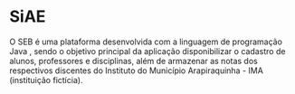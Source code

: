 # SiAE
O SEB é uma plataforma desenvolvida com a linguagem de programação Java , sendo o objetivo principal da aplicação disponibilizar o cadastro de alunos, professores e disciplinas, além de armazenar as notas dos respectivos discentes do Instituto do Município Arapiraquinha - IMA (instituição fictícia).
